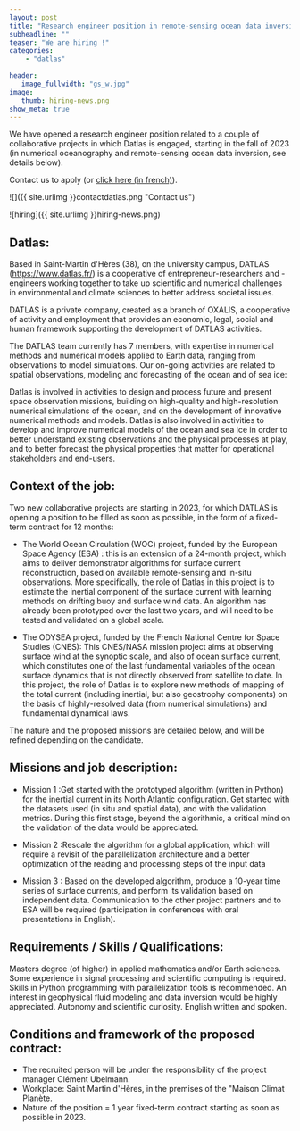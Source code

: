 ```yaml
---
layout: post
title: "Research engineer position in remote-sensing ocean data inversion"
subheadline: ""
teaser: "We are hiring !"
categories:
    - "datlas"
    
header:
   image_fullwidth: "gs_w.jpg"
image:
   thumb: hiring-news.png
show_meta: true
---
```


We have opened a research engineer position  related to a couple of collaborative projects in which Datlas is engaged, starting in the fall of 2023 (in numerical oceanography and remote-sensing ocean data inversion, see details below).

Contact us to apply (or [click here (in french)](https://www.apec.fr/candidat/recherche-emploi.html/emploi/detail-offre/171784645W?motsCles=Ing%C3%A9nieur%20en%20Oc%C3%A9anographie%20num%C3%A9rique%20et%20inversion%20de%20donn%C3%A9es%20spatiales&typesConvention=143684&typesConvention=143685&typesConvention=143686&typesConvention=143687&selectedIndex=0&page=0)).

![]({{ site.urlimg }}contactdatlas.png "Contact us")

![hiring]({{ site.urlimg }}hiring-news.png)


## Datlas:

Based in Saint-Martin d'Hères (38), on the university campus, DATLAS (https://www.datlas.fr/) is a cooperative of entrepreneur-researchers and -engineers working together to take up scientific and numerical challenges in environmental and climate sciences to better address societal issues.

DATLAS is a private company, created as a branch  of  OXALIS, a cooperative of activity and employment that provides an economic, legal, social and human framework supporting the development of DATLAS activities.

The DATLAS team currently has 7 members, with expertise in numerical methods and numerical models applied to Earth data, ranging from observations to model simulations. Our on-going activities are related to spatial observations, modeling and forecasting of the ocean  and of sea ice:

Datlas is  involved in activities to design and process future and present space observation missions, building on high-quality and high-resolution numerical simulations of the ocean,  and on the development of  innovative numerical methods and models.
    Datlas is also involved in activities to develop and improve numerical models of the ocean and sea ice in order to better understand existing observations and the physical processes at play, and to better forecast the physical properties that matter for operational stakeholders and end-users.


## Context of the job:

Two new collaborative projects are starting in 2023, for which DATLAS is opening a position to be filled as soon as possible, in the form of a fixed-term contract for 12 months:

- The  World Ocean Circulation (WOC) project, funded by the European Space Agency (ESA) : this is an extension of a 24-month project, which aims to deliver demonstrator algorithms for surface current reconstruction,  based on available remote-sensing and in-situ observations. More specifically, the role of Datlas in this project is to estimate the inertial component of the surface current with learning methods on drifting buoy and surface wind data. An algorithm has already been prototyped over the last two years, and will need to be tested and validated on a global scale.

- The ODYSEA project, funded by the French National Centre for Space Studies (CNES): This CNES/NASA mission project aims at observing surface wind at the synoptic scale, and also of ocean surface current, which constitutes one of the last fundamental variables of the ocean surface dynamics that is not directly observed from satellite to date. In this project, the role of Datlas is to explore new methods of mapping of the total current (including inertial, but also geostrophy components) on the basis of highly-resolved data (from numerical simulations) and fundamental dynamical laws.

The nature and the proposed missions are detailed below, and will be refined depending on the candidate.

## Missions and job description:

* Mission 1 :Get started with the prototyped algorithm (written in Python) for the inertial current in its North Atlantic configuration. Get started with  the datasets used (in situ and spatial data), and with the validation metrics. During this first stage, beyond the algorithmic, a critical mind on the validation of the data would be appreciated.

* Mission 2 :Rescale the algorithm for a global application, which  will require a revisit of the parallelization architecture and a better optimization of the reading and processing steps of the input data

* Mission 3 : Based on the developed algorithm, produce a 10-year time series of surface currents, and perform its validation based on independent data.  Communication to the other project partners and to ESA will be required (participation in conferences with oral presentations in English).

## Requirements / Skills / Qualifications:

Masters degree (of higher)  in applied mathematics and/or Earth sciences. Some experience in signal processing and scientific computing is required. Skills in Python programming with parallelization tools is recommended. An interest in geophysical fluid modeling and data inversion would be highly appreciated. Autonomy and scientific curiosity.  English written and spoken.

## Conditions and framework of the proposed contract:

* The recruited person will be under the responsibility of the project manager Clément Ubelmann.
* Workplace:  Saint Martin d'Hères,  in the premises of the "Maison Climat Planète.
* Nature of the position = 1 year fixed-term contract starting as soon as possible in 2023.



